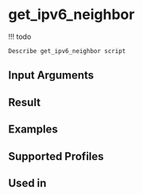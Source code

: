 

# get_ipv6_neighbor

<!-- prettier-ignore -->
!!! todo

    Describe get_ipv6_neighbor script

Input Arguments
---------------

Result
------

Examples
--------

Supported Profiles
------------------

Used in
-------
